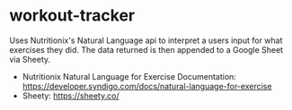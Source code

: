 # workout-tracker

Uses Nutritionix's Natural Language api to interpret a users input for what exercises they did. The data
returned is then appended to a Google Sheet via Sheety.

- Nutritionix Natural Language for Exercise Documentation:
https://developer.syndigo.com/docs/natural-language-for-exercise
- Sheety:
https://sheety.co/